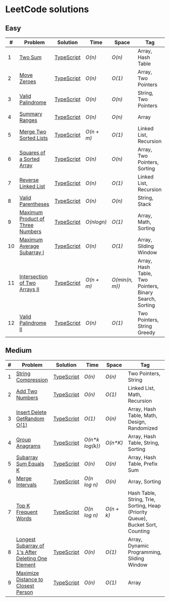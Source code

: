 # LeetCode solutions

## Easy

| #   | Problem                                                                                             | Solution                                                                                                            | Time       | Space          | Tag                                                     |
| --- | --------------------------------------------------------------------------------------------------- | ------------------------------------------------------------------------------------------------------------------- | ---------- | -------------- | ------------------------------------------------------- |
| 1   | [Two Sum](https://leetcode.com/problems/two-sum/)                                                   | [TypeScript](https://github.com/sandrig/leetcode/blob/master/typescript/src/twoSum/README.md)                       | _O(n)_     | _O(n)_         | Array, Hash Table                                       |
| 2   | [Move Zeroes](https://leetcode.com/problems/move-zeroes/)                                           | [TypeScript](https://github.com/sandrig/leetcode/blob/master/typescript/src/moveZeroes/README.md)                   | _O(n)_     | _O(1)_         | Array, Two Pointers                                     |
| 3   | [Valid Palindrome](https://leetcode.com/problems/valid-palindrome/)                                 | [TypeScript](https://github.com/sandrig/leetcode/blob/master/typescript/src/validPalindrome/README.md)              | _O(n)_     | _O(n)_         | String, Two Pointers                                    |
| 4   | [Summary Ranges](https://leetcode.com/problems/summary-ranges/)                                     | [TypeScript](https://github.com/sandrig/leetcode/blob/master/typescript/src/summaryRanges/README.md)                | _O(n)_     | _O(n)_         | Array                                                   |
| 5   | [Merge Two Sorted Lists](https://leetcode.com/problems/merge-two-sorted-lists/)                     | [TypeScript](https://github.com/sandrig/leetcode/blob/master/typescript/src/mergeTwoSortedLists/README.md)          | _O(n + m)_ | _O(1)_         | Linked List, Recursion                                  |
| 6   | [Squares of a Sorted Array](https://leetcode.com/problems/squares-of-a-sorted-array/)               | [TypeScript](https://github.com/sandrig/leetcode/blob/master/typescript/src/squaresOfaSortedArray/README.md)        | _O(n)_     | _O(n)_         | Array, Two Pointers, Sorting                            |
| 7   | [Reverse Linked List](https://leetcode.com/problems/reverse-linked-list/)                           | [TypeScript](https://github.com/sandrig/leetcode/blob/master/typescript/src/reverseLinkedList/README.md)            | _O(n)_     | _O(1)_         | Linked List, Recursion                                  |
| 8   | [Valid Parentheses](https://leetcode.com/problems/valid-parentheses/)                               | [TypeScript](https://github.com/sandrig/leetcode/blob/master/typescript/src/validParentheses/README.md)             | _O(n)_     | _O(n)_         | String, Stack                                           |
| 9   | [Maximum Product of Three Numbers](https://leetcode.com/problems/maximum-product-of-three-numbers/) | [TypeScript](https://github.com/sandrig/leetcode/blob/master/typescript/src/maximumProductofThreeNumbers/README.md) | _O(nlogn)_ | _O(1)_         | Array, Math, Sorting                                    |
| 10  | [Maximum Average Subarray I](https://leetcode.com/problems/maximum-average-subarray-i/)             | [TypeScript](https://github.com/sandrig/leetcode/blob/master/typescript/src/maximumAverageSubarrayI/README.md)      | _O(n)_     | _O(1)_         | Array, Sliding Window                                   |
| 11  | [Intersection of Two Arrays II](https://leetcode.com/problems/intersection-of-two-arrays-ii/)       | [TypeScript](https://github.com/sandrig/leetcode/blob/master/typescript/src/intersectionOfTwoArraysII/README.md)    | _O(n + m)_ | _O(min(n, m))_ | Array, Hash Table, Two Pointers, Binary Search, Sorting |
| 12  | [Valid Palindrome II](https://leetcode.com/problems/valid-palindrome-ii/)                           | [TypeScript](https://github.com/sandrig/leetcode/blob/master/typescript/src/validPalindromeII/README.md)            | _O(n)_     | _O(1)_         | Two Pointers, String Greedy                             |

## Medium

| #   | Problem                                                                                                                                | Solution                                                                                                                          | Time             | Space      | Tag                                                                             |
| --- | -------------------------------------------------------------------------------------------------------------------------------------- | --------------------------------------------------------------------------------------------------------------------------------- | ---------------- | ---------- | ------------------------------------------------------------------------------- |
| 1   | [String Compression](https://leetcode.com/problems/string-compression/)                                                                | [TypeScript](https://github.com/sandrig/leetcode/blob/master/typescript/src/stringCompression/README.md)                          | _O(n)_           | _O(n)_     | Two Pointers, String                                                            |
| 2   | [Add Two Numbers](https://leetcode.com/problems/add-two-numbers/)                                                                      | [TypeScript](https://github.com/sandrig/leetcode/blob/master/typescript/src/addTwoNumbers/README.md)                              | _O(n)_           | _O(1)_     | Linked List, Math, Recursion                                                    |
| 3   | [Insert Delete GetRandom O(1)](https://leetcode.com/problems/insert-delete-getrandom-o1/)                                              | [TypeScript](https://github.com/sandrig/leetcode/blob/master/typescript/src/insertDeleteGetRandom/README.md)                      | _O(1)_           | _O(n)_     | Array, Hash Table, Math, Design, Randomized                                     |
| 4   | [Group Anagrams](https://leetcode.com/problems/group-anagrams/)                                                                        | [TypeScript](https://github.com/sandrig/leetcode/blob/master/typescript/src/groupAnagrams/README.md)                              | _O(n\*k log(k))_ | _O(n\*K)_  | Array, Hash Table, String, Sorting                                              |
| 5   | [Subarray Sum Equals K](https://leetcode.com/problems/subarray-sum-equals-k/)                                                          | [TypeScript](https://github.com/sandrig/leetcode/blob/master/typescript/src/subarraySumEqualsK/README.md)                         | _O(n)_           | _O(n)_     | Array, Hash Table, Prefix Sum                                                   |
| 6   | [Merge Intervals](https://leetcode.com/problems/merge-intervals/)                                                                      | [TypeScript](https://github.com/sandrig/leetcode/blob/master/typescript/src/mergeIntervals/README.md)                             | _O(n log n)_     | _O(n)_     | Array, Sorting                                                                  |
| 7   | [Top K Frequent Words](https://leetcode.com/problems/top-k-frequent-words/)                                                            | [TypeScript](https://github.com/sandrig/leetcode/blob/master/typescript/src/topkFrequentWords/README.md)                          | _O(n log n)_     | _O(n + k)_ | Hash Table, String, Trie, Sorting, Heap (Priority Queue), Bucket Sort, Counting |
| 8   | [Longest Subarray of 1's After Deleting One Element](https://leetcode.com/problems/longest-subarray-of-1s-after-deleting-one-element/) | [TypeScript](https://github.com/sandrig/leetcode/blob/master/typescript/src/longestSubarrayof1sAfterDeletingOneElement/README.md) | _O(n)_           | _O(1)_     | Array, Dynamic Programming, Sliding Window                                      |
| 9   | [Maximize Distance to Closest Person](https://leetcode.com/problems/maximize-distance-to-closest-person/)                              | [TypeScript](https://github.com/sandrig/leetcode/blob/master/typescript/src/maximizeDistanceToClosestPerson/README.md)            | _O(n)_           | _O(1)_     | Array                                                                           |

